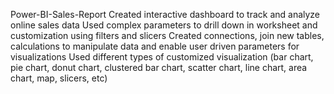 Power-BI-Sales-Report
Created interactive dashboard to track and analyze online sales data
Used complex parameters to drill down in worksheet and customization using filters and slicers
Created connections, join new tables, calculations to manipulate data and enable user driven parameters for visualizations
Used different types of customized visualization (bar chart, pie chart, donut chart, clustered bar chart, scatter chart, line chart, area chart, map, slicers, etc)
